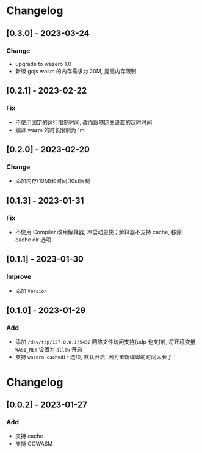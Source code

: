 # Changelog

## [0.3.0] - 2023-03-24

### Change

- upgrade to wazero 1.0
- 新版 gojs wasm 的内存需求为 20M, 提高内存限制

## [0.2.1] - 2023-02-22

### Fix

- 不使用固定的运行限制时间, 改而跟随网关设置的超时时间
- 编译 wasm 的时长限制为 1m

## [0.2.0] - 2023-02-20

### Change

- 添加内存(10M)和时间(10s)限制

## [0.1.3] - 2023-01-31

### Fix

- 不使用 Compiler 改用解释器, 冷启动更快；解释器不支持 cache, 移除 cache dir 选项

## [0.1.1] - 2023-01-30

### Improve

- 添加 `Version`

## [0.1.0] - 2023-01-29

### Add

- 添加 `/dev/tcp/127.0.0.1/5432` 网络文件访问支持(udp 也支持), 将环境变量 `WASI_NET` 设置为 `allow` 开启
- 支持 `wazero cachedir` 选项, 默认开启, 因为重新编译的时间太长了

# Changelog

## [0.0.2] - 2023-01-27

### Add

- 支持 cache
- 支持 GOWASM

